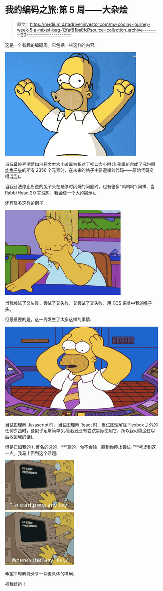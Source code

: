 # 我的编码之旅:第 5 周——大杂烩

> 原文：<https://medium.datadriveninvestor.com/my-coding-journey-week-5-a-mixed-bag-12faf81ba0fd?source=collection_archive---------20----------------------->

这是一个有趣的编码周。它包括一些这样的内容:

![](img/21242052cc8c10ee4020f052e5fd09ab.png)

当我最终弄清楚如何将文本大小设置为相对于视口大小时(当我重新完成了我的[爆炸兔子头](https://codepen.io/LKRR/pen/rZRKyJ)的所有 2356 个元素时，在未来的帖子中要遵循的代码——原始代码变得混乱)。

当我设法停止所说的兔子头在悬停时闪烁的问题时，也有很多“呜呜呜”(同样，当 RabbitHead 2.0 完成时，我会做一个大的揭示)。

还有很多这样的例子:

![](img/1a0f203a94d7b501ef2990673d24c9fe.png)

当我尝试了又失败，尝试了又失败，又尝试了又失败，用 CCS 来集中我的兔子头。

但最重要的是，这一周发生了太多这样的事情:

![](img/76b5f65508a354fdb3fd4cbbd806ee8c.png)

当试图理解 Javascript 时，当试图理解 React 时，当试图理解除 Flexbox 之外的任何东西时，这似乎足够简单(尽管我还没有尝试实际使用它，所以我可能会在以后收回我的话)。

但是正如我的 t .著名的说的，**“真的，你不会输，直到你停止尝试。”**考虑到这一点，我马上回到这个话题:

![](img/d0f741f3adb289f84510ac8571adf617.png)

希望下周我能分享一些更具体的进展。

祝我好运！